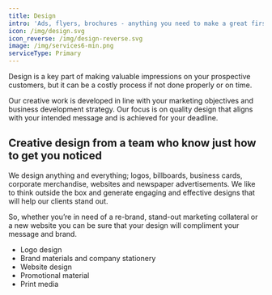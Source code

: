 ```yaml
---
title: Design
intro: 'Ads, flyers, brochures - anything you need to make a great first impression'
icon: /img/design.svg
icon_reverse: /img/design-reverse.svg
image: /img/services6-min.png
serviceType: Primary
---
```


Design is a key part of making valuable impressions on your prospective
customers, but it can be a costly process if not done properly or on time.

Our creative work is developed in line with your marketing objectives and
business development strategy. Our focus is on quality design that aligns with
your intended message and is achieved for your deadline.

## Creative design from a team who know just how to get you noticed

We design anything and everything; logos, billboards, business cards, corporate
merchandise, websites and newspaper advertisements. We like to think outside the
box and generate engaging and effective designs that will help our clients stand
out.

So, whether you’re in need of a re-brand, stand-out marketing collateral or a
new website you can be sure that your design will compliment your message and
brand.

* Logo design
* Brand materials and company stationery
* Website design
* Promotional material
* Print media
